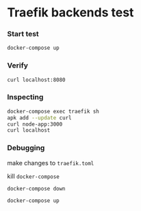 # Traefik backends test

### Start test

```sh
docker-compose up
```

### Verify

```sh
curl localhost:8080
```

### Inspecting

```sh
docker-compose exec traefik sh
apk add --update curl
curl node-app:3000
curl localhost
```

### Debugging

make changes to `traefik.toml`

kill `docker-compose`

`docker-compose down`

`docker-compose up`
